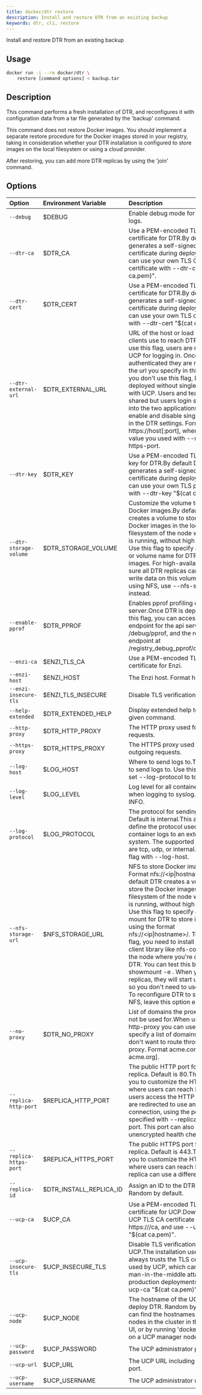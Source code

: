 ```yaml
---
title: docker/dtr restore
description: Install and restore DTR from an existing backup
keywords: dtr, cli, restore
---
```


Install and restore DTR from an existing backup

## Usage

```bash
docker run -i --rm docker/dtr \
    restore [command options] < backup.tar
```

## Description


This command performs a fresh installation of DTR, and reconfigures it
with configuration data from a tar file generated by the 'backup' command.

This command does not restore Docker images. You should implement a separate
restore procedure for the Docker images stored in your registry, taking in
consideration whether your DTR installation is configured to store images on
the local filesystem or using a cloud provider.

After restoring, you can add more DTR replicas by using the 'join' command.


## Options

| Option                        | Environment Variable      | Description                                                                          |
|:------------------------------|:--------------------------|:-------------------------------------------------------------------------------------|
| `--debug` | $DEBUG | Enable debug mode for additional logs. |
| `--dtr-ca` | $DTR_CA | Use a PEM-encoded TLS CA certificate for DTR.By default DTR generates a self-signed TLS certificate during deployment. You can use your  own TLS CA certificate with --dtr-ca "$(cat ca.pem)". |
| `--dtr-cert` | $DTR_CERT | Use a PEM-encoded TLS certificate for DTR.By default DTR generates a self-signed TLS certificate during deployment. You can use your  own TLS certificate with --dtr-cert "$(cat ca.pem)". |
| `--dtr-external-url` | $DTR_EXTERNAL_URL | URL of the host or load balancer clients use to reach DTR.When you use this flag, users are redirected to UCP for logging in. Once authenticated  they are redirected to the url you specify in this flag. If you don't use this flag, DTR  is deployed without single sign-on with UCP. Users and teams are shared but users login  separately into the two applications. You can enable and disable single sign-on in the DTR  settings. Format https://host[:port], where port is the value you used  with --replica-https-port. |
| `--dtr-key` | $DTR_KEY | Use a PEM-encoded TLS private key for DTR.By default DTR generates a self-signed TLS certificate during deployment. You can use your  own TLS private key with --dtr-key "$(cat ca.pem)". |
| `--dtr-storage-volume` | $DTR_STORAGE_VOLUME | Customize the volume to store Docker images.By default DTR creates a volume to store the Docker images in the local  filesystem of the node where DTR is running, without high-availability. Use this flag to  specify a full path or volume name for DTR to store images. For high-availability, make  sure all DTR replicas can read and write data on this volume. If you're using NFS, use  --nfs-storage-url instead. |
| `--enable-pprof` | $DTR_PPROF | Enables pprof profiling of the server.Once DTR is deployed with this flag, you can access the pprof endpoint for the api server  at /debug/pprof, and the registry endpoint at /registry_debug_pprof/debug/pprof. |
| `--enzi-ca` | $ENZI_TLS_CA | Use a PEM-encoded TLS CA certificate for Enzi. |
| `--enzi-host` | $ENZI_HOST | The Enzi host. Format host[:port]. |
| `--enzi-insecure-tls` | $ENZI_TLS_INSECURE | Disable TLS verification for Enzi. |
| `--help-extended` | $DTR_EXTENDED_HELP | Display extended help text for a given command. |
| `--http-proxy` | $DTR_HTTP_PROXY | The HTTP proxy used for outgoing requests. |
| `--https-proxy` | $DTR_HTTPS_PROXY | The HTTPS proxy used for outgoing requests. |
| `--log-host` | $LOG_HOST | Where to send logs to.The endpoint to send logs to. Use this flag if you set --log-protocol to tcp or udp. |
| `--log-level` | $LOG_LEVEL | Log level for all container logs when logging to syslog. Default: INFO. |
| `--log-protocol` | $LOG_PROTOCOL | The protocol for sending logs. Default is internal.This allows to define the protocol used to send container logs to an external system. The  supported protocols are tcp, udp, or internal. Use this flag with --log-host. |
| `--nfs-storage-url` | $NFS_STORAGE_URL | NFS to store Docker images. Format nfs://<ip&#124;hostname>/<mountpoint>.By default DTR creates a volume to store the Docker images in the local filesystem  of the node where DTR is running, without high-availability. Use this flag to specify an  NFS mount for DTR to store images, using the format nfs://<ip&#124;hostname>/<mountpoint>. To  use this flag, you need to install an NFS client library like nfs-common in the node  where you're deploying DTR. You can test this by running showmount -e <nfs-server>. When  you join new replicas, they will start using NFS so you don't need to use this flag. To  reconfigure DTR to stop using NFS, leave this option empty. |
| `--no-proxy` | $DTR_NO_PROXY | List of domains the proxy should not be used for.When using --http-proxy you can use this flag to specify a list  of domains that you don't want to route through the proxy. Format acme.com[, acme.org]. |
| `--replica-http-port` | $REPLICA_HTTP_PORT | The public HTTP port for the DTR replica. Default is 80.This allows you to customize the HTTP port where users can reach DTR. Once users access  the HTTP port, they are redirected to use an HTTPS connection, using the port specified  with --replica-https-port. This port can also be used for unencrypted health checks. |
| `--replica-https-port` | $REPLICA_HTTPS_PORT | The public HTTPS port for the DTR replica. Default is 443.This allows you to customize the HTTPS port where users can reach DTR. Each replica can  use a different port. |
| `--replica-id` | $DTR_INSTALL_REPLICA_ID | Assign an ID to the DTR replica. Random by default. |
| `--ucp-ca` | $UCP_CA | Use a PEM-encoded TLS CA certificate for UCP.Download the UCP TLS CA certificate from https://<ucp-url>/ca, and  use --ucp-ca "$(cat ca.pem)". |
| `--ucp-insecure-tls` | $UCP_INSECURE_TLS | Disable TLS verification for UCP.The installation uses TLS but always trusts  the TLS certificate used by UCP, which can lead to man-in-the-middle attacks.  For production deployments, use --ucp-ca "$(cat ca.pem)" instead. |
| `--ucp-node` | $UCP_NODE | The hostname of the UCP node to deploy DTR. Random by default.You can find the hostnames of the nodes in the cluster in the UCP web UI, or  by running 'docker node ls' on a UCP manager node.. |
| `--ucp-password` | $UCP_PASSWORD | The UCP administrator password. |
| `--ucp-url` | $UCP_URL | The UCP URL including domain and port. |
| `--ucp-username` | $UCP_USERNAME | The UCP administrator username. |

